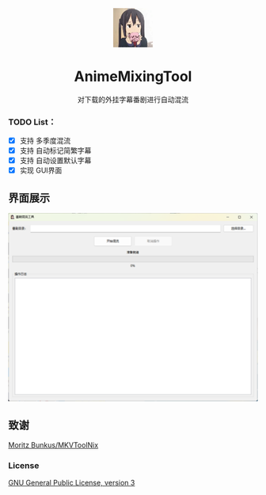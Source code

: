 <div align="center">

<a>
    <img src="./res/logo.jpg" alt="logo" title="logo" width="80"/>
</a>

# AnimeMixingTool
对下载的外挂字幕番剧进行自动混流
</div>

### **TODO List**：  
- [x] 支持 多季度混流
- [x] 支持 自动标记简繁字幕
- [x] 支持 自动设置默认字幕
- [x] 实现 GUI界面

## 界面展示

![README](./res/README.png)

## 致谢

[Moritz Bunkus/MKVToolNix](https://gitlab.com/mbunkus/mkvtoolnix)

### License

[GNU General Public License, version 3](LICENSE)
